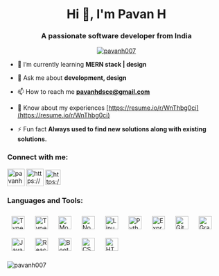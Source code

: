 <h1 align="center">Hi 👋, I'm Pavan H</h1>
<h3 align="center">A passionate software developer from India</h3>
<p align="center"> <a href="https://twitter.com/pavanh007" target="blank"><img src="https://img.shields.io/twitter/follow/pavanh007?logo=twitter&style=for-the-badge" alt="pavanh007" /></a> </p>

- 🌱 I’m currently learning **MERN stack | design**

- 💬 Ask me about **development, design**

- 📫 How to reach me **pavanhdsce@gmail.com**

- 📄 Know about my experiences [https://resume.io/r/WnThbg0ci](https://resume.io/r/WnThbg0ci)

- ⚡ Fun fact **Always used to find new solutions along with existing solutions.**

<h3 align="left">Connect with me:</h3>
<p align="left">
<a href="https://twitter.com/pavanh007" target="blank"><img align="center" src="https://i.ibb.co/vZKDNW7/icons8-twitter-64.png" alt="pavanh007" height="40" width="40" /></a>
<a href="https://linkedin.com/in/https://www.linkedin.com/in/pavanh007/" target="blank"><img align="center" src="https://i.ibb.co/Ks6Jhdf/icons8-linkedin-48.png" alt="https://www.linkedin.com/in/pavanh007/" height="40" width="40" /></a>
<a href="https://www.leetcode.com/https://leetcode.com/pavanh1998/" target="blank"><img align="center" src="https://i.ibb.co/qRWVSZD/leetCode.png" alt="https://leetcode.com/pavanh1998/" height="35" width="35" /></a>
</p>

<h3 align="left">Languages and Tools:</h3>
<div align="left">  
<a href="https://www.javascript.com/" target="_blank"><img style="margin: 10px" src="https://profilinator.rishav.dev/skills-assets/javascript-original.svg" alt="TypeScript" height="30" /></a>  
<a href="https://www.typescriptlang.org/" target="_blank"><img style="margin: 10px" src="https://profilinator.rishav.dev/skills-assets/typescript-original.svg" alt="TypeScript" height="30" /></a>  
<a href="https://www.mongodb.com/" target="_blank"><img style="margin: 10px" src="https://profilinator.rishav.dev/skills-assets/mongodb-original-wordmark.svg" alt="MongoDB" height="30" /></a>  
<a href="https://nodejs.org/" target="_blank"><img style="margin: 10px" src="https://profilinator.rishav.dev/skills-assets/nodejs-original-wordmark.svg" alt="Node.js" height="30" /></a>  
<a href="https://www.linux.org/" target="_blank"><img style="margin: 10px" src="https://profilinator.rishav.dev/skills-assets/linux-original.svg" alt="Linux" height="30" /></a>  
<a href="https://www.python.org/" target="_blank"><img style="margin: 10px" src="https://profilinator.rishav.dev/skills-assets/python-original.svg" alt="Python" height="30" /></a>  
<a href="https://expressjs.com/" target="_blank"><img style="margin: 10px" src="https://profilinator.rishav.dev/skills-assets/express-original-wordmark.svg" alt="Express.js" height="30" /></a>  
<a href="https://github.com/" target="_blank"><img style="margin: 10px" src="https://profilinator.rishav.dev/skills-assets/git-scm-icon.svg" alt="Git" height="30" /></a>  
<a href="https://graphql.org/" target="_blank"><img style="margin: 10px" src="https://profilinator.rishav.dev/skills-assets/graphql.png" alt="GraphQL" height="30" /></a>  
<a href="https://www.java.com/" target="_blank"><img style="margin: 10px" src="https://profilinator.rishav.dev/skills-assets/java-original-wordmark.svg" alt="Java" height="30" /></a>  
  <a href="https://reactjs.org/" target="_blank"><img style="margin: 10px" src="https://profilinator.rishav.dev/skills-assets/react-original-wordmark.svg" alt="React" height="30" /></a>  
<a href="https://getbootstrap.com/docs/3.4/javascript/" target="_blank"><img style="margin: 10px" src="https://profilinator.rishav.dev/skills-assets/bootstrap-plain.svg" alt="Bootstrap" height="30" /></a>  
<a href="https://www.w3schools.com/css/" target="_blank"><img style="margin: 10px" src="https://profilinator.rishav.dev/skills-assets/css3-original-wordmark.svg" alt="CSS3" height="30" /></a>  
<a href="https://en.wikipedia.org/wiki/HTML5" target="_blank"><img style="margin: 10px" src="https://profilinator.rishav.dev/skills-assets/html5-original-wordmark.svg" alt="HTML5" height="30" /></a> 
</div> </a> </p>

<p><img align="left" src="https://github-readme-stats.vercel.app/api/top-langs?username=pavanh007&show_icons=true&locale=en&layout=compact" alt="pavanh007" /></p>





